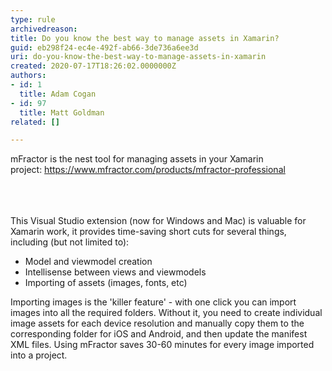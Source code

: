 ```yaml
---
type: rule
archivedreason: 
title: Do you know the best way to manage assets in Xamarin?
guid: eb298f24-ec4e-492f-ab66-3de736a6ee3d
uri: do-you-know-the-best-way-to-manage-assets-in-xamarin
created: 2020-07-17T18:26:02.0000000Z
authors:
- id: 1
  title: Adam Cogan
- id: 97
  title: Matt Goldman
related: []

---
```



​mFractor is the nest tool for managing assets in your Xamarin project&#58;&#160;<a href="https&#58;//www.mfractor.com/products/mfractor-professional">https&#58;//www.mfractor.com/products/mfractor-professional</a><br><br>
<br><excerpt class='endintro'></excerpt><br>
<p>This Visual Studio extension (now for Windows and Mac) is valuable for Xamarin work, it provides time-saving​ short cuts for several things, including (but not limited to)&#58;<br></p><ul><li>Model and viewmodel creation</li><li>Intellisense between views and viewmodels</li><li>Importing of assets (images, fonts, etc)</li></ul><p class="ssw15-rteElement-P">Importing images is the 'killer feature' - with one click you can import images into all the required folders. Without it, you need to create individual image assets for each device resolution and manually copy them to the corresponding folder for iOS and Android, and then update the manifest XML files. Using mFractor saves 30-60 minutes for every image imported into a project.<br></p><p></p>


